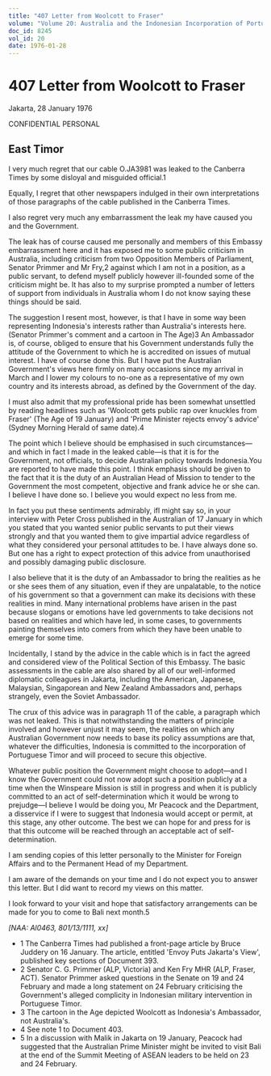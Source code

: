 ```yaml
---
title: "407 Letter from Woolcott to Fraser"
volume: "Volume 20: Australia and the Indonesian Incorporation of Portuguese Timor, 1974-1976"
doc_id: 8245
vol_id: 20
date: 1976-01-28
---
```


# 407 Letter from Woolcott to Fraser

Jakarta, 28 January 1976

CONFIDENTIAL PERSONAL

## East Timor

I very much regret that our cable O.JA3981 was leaked to the Canberra Times by some disloyal and misguided official.1

Equally, I regret that other newspapers indulged in their own interpretations of those paragraphs of the cable published in the Canberra Times.

I also regret very much any embarrassment the leak my have caused you and the Government.

The leak has of course caused me personally and members of this Embassy embarrassment here and it has exposed me to some public criticism in Australia, including criticism from two Opposition Members of Parliament, Senator Primmer and Mr Fry,2 against which I am not in a position, as a public servant, to defend myself publicly however ill-founded some of the criticism might be. It has also to my surprise prompted a number of letters of support from individuals in Australia whom I do not know saying these things should be said.

The suggestion I resent most, however, is that I have in some way been representing Indonesia's interests rather than Australia's interests here. (Senator Primmer's comment and a cartoon in The Age)3 An Ambassador is, of course, obliged to ensure that his Government understands fully the attitude of the Government to which he is accredited on issues of mutual interest. I have of course done this. But I have put the Australian Government's views here firmly on many occasions since my arrival in March and I lower my colours to no-one as a representative of my own country and its interests abroad, as defined by the Government of the day.

I must also admit that my professional pride has been somewhat unsettled by reading headlines such as 'Woolcott gets public rap over knuckles from Fraser' (The Age of 19 January) and 'Prime Minister rejects envoy's advice' (Sydney Morning Herald of same date).4

The point which I believe should be emphasised in such circumstances—and which in fact I made in the leaked cable—is that it is for the Government, not officials, to decide Australian policy towards Indonesia.You are reported to have made this point. I think emphasis should be given to the fact that it is the duty of an Australian Head of Mission to tender to the Government the most competent, objective and frank advice he or she can. I believe I have done so. I believe you would expect no less from me.

In fact you put these sentiments admirably, ifl might say so, in your interview with Peter Cross published in the Australian of 17 January in which you stated that you wanted senior public servants to put their views strongly and that you wanted them to give impartial advice regardless of what they considered your personal attitudes to be. I have always done so. But one has a right to expect protection of this advice from unauthorised and possibly damaging public disclosure.

I also believe that it is the duty of an Ambassador to bring the realities as he or she sees them of any situation, even if they are unpalatable, to the notice of his government so that a government can make its decisions with these realities in mind. Many international problems have arisen in the past because slogans or emotions have led governments to take decisions not based on realities and which have led, in some cases, to governments painting themselves into comers from which they have been unable to emerge for some time.

Incidentally, I stand by the advice in the cable which is in fact the agreed and considered view of the Political Section of this Embassy. The basic assessments in the cable are also shared by all of our well-informed diplomatic colleagues in Jakarta, including the American, Japanese, Malaysian, Singaporean and New Zealand Ambassadors and, perhaps strangely, even the Soviet Ambassador.

The crux of this advice was in paragraph 11 of the cable, a paragraph which was not leaked. This is that notwithstanding the matters of principle involved and however unjust it may seem, the realities on which any Australian Government now needs to base its policy assumptions are that, whatever the difficulties, Indonesia is committed to the incorporation of Portuguese Timor and will proceed to secure this objective.

Whatever public position the Government might choose to adopt—and I know the Government could not now adopt such a position publicly at a time when the Winspeare Mission is still in progress and when it is publicly committed to an act of self-determination which it would be wrong to prejudge—I believe I would be doing you, Mr Peacock and the Department, a disservice if I were to suggest that Indonesia would accept or permit, at this stage, any other outcome. The best we can hope for and press for is that this outcome will be reached through an acceptable act of self-determination.

I am sending copies of this letter personally to the Minister for Foreign Affairs and to the Permanent Head of my Department.

I am aware of the demands on your time and I do not expect you to answer this letter. But I did want to record my views on this matter.

I look forward to your visit and hope that satisfactory arrangements can be made for you to come to Bali next month.5

_[NAA: Al0463, 801/13/1111, xx]_

  * 1 The Canberra Times had published a front-page article by Bruce Juddery on 16 January. The article, entitled 'Envoy Puts Jakarta's View', published key sections of Document 393.
  * 2 Senator C. G. Primmer (ALP, Victoria) and Ken Fry MHR (ALP, Fraser, ACT). Senator Primmer asked questions in the Senate on 19 and 24 February and made a long statement on 24 February criticising the Government's alleged complicity in Indonesian military intervention in Portuguese Timor.
  * 3 The cartoon in the Age depicted Woolcott as Indonesia's Ambassador, not Australia's.
  * 4 See note 1 to Document 403.
  * 5 In a discussion with Malik in Jakarta on 19 January, Peacock had suggested that the Australian Prime Minister might be invited to visit Bali at the end of the Summit Meeting of ASEAN leaders to be held on 23 and 24 February.


